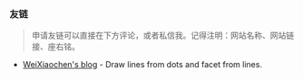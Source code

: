### 友链

> 申请友链可以直接在下方评论，或者私信我。记得注明：网站名称、网站链接、座右铭。

+ [WeiXiaochen's blog](https://blog.weixiaochen.cn) - Draw lines from dots and facet from lines.